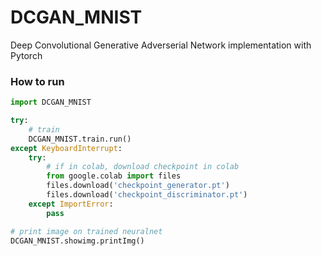 # DCGAN_MNIST

Deep Convolutional Generative Adverserial Network implementation with Pytorch

### How to run

``` python
import DCGAN_MNIST

try:
    # train
    DCGAN_MNIST.train.run()
except KeyboardInterrupt:
    try:
        # if in colab, download checkpoint in colab
        from google.colab import files
        files.download('checkpoint_generator.pt')
        files.download('checkpoint_discriminator.pt')
    except ImportError:
        pass

# print image on trained neuralnet
DCGAN_MNIST.showimg.printImg()

```
